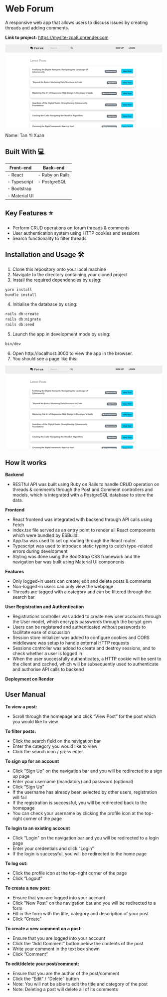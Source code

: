 # Web Forum
A responsive web app that allows users to discuss issues by creating threads and adding comments. <br />

**Link to project:** https://mysite-zoa8.onrender.com

![Homepage](images/homepage.png)

Name: Tan Yi Xuan

## Built With 💻
| **Front-end**  | **Back-end**     |
| ------------- | --------------  |
| - React       | - Ruby on Rails |
| - Typescript  | - PostgreSQL    |
| - Bootstrap   |                 |
| - Material UI |                 |
             

## Key Features ⭐
- Perform CRUD operations on forum threads & comments
- User authentication system using HTTP cookies and sessions
- Search functionality to filter threads


## Installation and Usage 🛠️
1. Clone this repository onto your local machine
2. Navigate to the directory containing your cloned project
3. Install the required dependencies by using: 
```bash
yarn install
bundle install
```
4. Initialise the database by using:
```bash
rails db:create
rails db:migrate
rails db:seed
```
5. Launch the app in development mode by using:
```bash
bin/dev
```
6. Open http://localhost:3000 to view the app in the browser.
7. You should see a page like this:

![Homepage](images/homepage.png)

## How it works
**Backend**
- RESTful API was built using Ruby on Rails to handle CRUD operation on threads & comments through the Post and Comment controllers and models, which is integrated with a PostgreSQL database to store the data.

**Frontend**
- React frontend was integrated with backend through API calls using Fetch
- index.tsx file served as an entry point to render all React components which were bundled by ESBuild.
- App.tsx was used to set up routing through the React router.
- Typescript was used to introduce static typing to catch type-related errors during development
- Styling was done using the BootStrap CSS framework and the navigation bar was built using Material UI components

**Features**
- Only logged-in users can create, edit and delete posts & comments
- Non-logged-in users can only view the webpage
- Threads are tagged with a category and can be filtered through the search bar

**User Registration and Authentication**
- Registrations controller was added to create new user accounts through the User model, which encrypts passwords through the bcrypt gem
- Users can be registered and authenticated without passwords to facilitate ease of discussion
- Session store initializer was added to configure cookies and CORS middleware was setup to handle external HTTP requests
- Sessions controller was added to create and destroy sessions, and to check whether a user is logged in
- When the user successfully authenticates, a HTTP cookie will be sent to the client and cached, which will be subsequently used to authenticate and authorise API calls to backend

**Deployment on Render**

## User Manual
**To view a post:**
- Scroll through the homepage and click “View Post” for the post which you would like to view

**To filter posts:**
- Click the search field on the navigation bar
- Enter the category you would like to view
- Click the search icon / press enter

**To sign up for an account**
- Click "Sign Up" on the navigation bar and you will be redirected to a sign up page
- Enter your username (mandatory) and password (optional)
- Click “Sign Up”
- If the username has already been selected by other users, registration will fail
- If the registration is successful, you will be redirected back to the homepage
- You can check your username by clicking the profile icon at the top-right corner of the page

**To login to an existing account**
- Click "Login" on the navigation bar and you will be redirected to a login page
- Enter your credentials and click “Login”
- If the login is successful, you will be redirected to the home page

**To log out:**
- Click the profile icon at the top-right corner of the page
- Click “Logout”

**To create a new post:**
- Ensure that you are logged into your account
- Click "New Post" on the navigation bar and you will be redirected to a form
- Fill in the form with the title, category and description of your post
- Click “Create”

**To create a new comment on a post:**
- Ensure that you are logged into your account
- Click the “Add Comment” button below the contents of the post
- Write your comment in the text box shown
- Click “Comment”

**To edit/delete your post/comment:**
- Ensure that you are the author of the post/comment
- Click the “Edit” / “Delete” button
- Note: You will not be able to edit the title and category of the post
- Note: Deleting a post will delete all of its comments